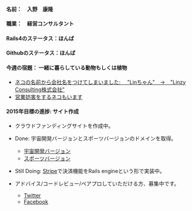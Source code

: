 #### 名前：　入野　康隆

#### 職業：　経営コンサルタント

#### Rails4のステータス：ほんば

#### Githubのステータス：ほんば

#### 今週の宿題： 一緒に暮らしている動物もしくは植物
  * [ネコの名前から会社名をつけてしまいました: 　"Linちゃん"　→　"Linzy Consulting株式会社"](https://drive.google.com/file/d/0B0WiRDlWb_H0YjAtQ1E1cWpMaWs/view?usp=sharing "Name Linzy Consulting after Lin-chan")
  * [営業妨害をするネコもいます](https://drive.google.com/file/d/0B0WiRDlWb_H0ckZFaWZtYlBWMVk/view?usp=sharing "Qoo-chan on sabotage")

#### 2015年目標の進捗: サイト作成
* クラウドファンディングサイトを作成中。

* Done: 
  宇宙開発バージョンとスポーツバージョンのドメインを取得。
  * [宇宙開発バージョン](http://www.spacefund.info/en/hello "Space Fund")
  * [スポーツバージョン](http://www.sportsfund.info/ja/hello "Sports Fund")

* Still Doing: 
  [Stripe](https://stripe.com/japan "Stripe")で決済機能をRails engineという形で実装中。

* アドバイス/コードレビュー/ペアプロしていただける方、募集中です。
  * [Twitter](https://twitter.com/Yasu_Irino "Irino's Twitter")
  * [Facebook](https://www.facebook.com/irinoyasu "Irino's Facebook")